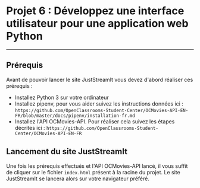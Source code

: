 # Projet 6 : Développez une interface utilisateur pour une application web Python
---
## Prérequis
Avant de pouvoir lancer le site JustStreamIt vous devez d'abord réaliser ces prérequis :

- Installez Python 3 sur votre ordinateur
- Installez pipenv, pour vous aider suivez les instructions données ici : `https://github.com/OpenClassrooms-Student-Center/OCMovies-API-EN-FR/blob/master/docs/pipenv/installation-fr.md`
- Installez l'API OCMovies-API. Pour réaliser cela suivez les étapes décrites ici : `https://github.com/OpenClassrooms-Student-Center/OCMovies-API-EN-FR`
## Lancement du site JustStreamIt
Une fois les prérequis effectués et l'API OCMovies-API lancé, il vous suffit de cliquer sur le fichier `index.html` présent à la racine du projet. Le site JustStreamIt se lancera alors sur votre navigateur préféré.